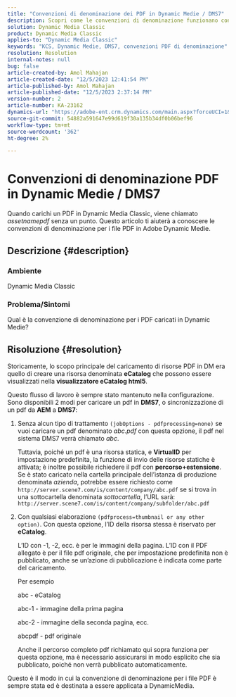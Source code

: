 ```yaml
---
title: "Convenzioni di denominazione dei PDF in Dynamic Medie / DMS7"
description: Scopri come le convenzioni di denominazione funzionano con i file PDF in Adobe Dynamic Media Classic.
solution: Dynamic Media Classic
product: Dynamic Media Classic
applies-to: "Dynamic Media Classic"
keywords: "KCS, Dynamic Medie, DMS7, convenzioni PDF di denominazione"
resolution: Resolution
internal-notes: null
bug: false
article-created-by: Amol Mahajan
article-created-date: "12/5/2023 12:41:54 PM"
article-published-by: Amol Mahajan
article-published-date: "12/5/2023 2:37:14 PM"
version-number: 2
article-number: KA-23162
dynamics-url: "https://adobe-ent.crm.dynamics.com/main.aspx?forceUCI=1&pagetype=entityrecord&etn=knowledgearticle&id=b82a71a8-6b93-ee11-be37-6045bd0063aa"
source-git-commit: 54882a591647e99d619f30a135b34df0b06bef96
workflow-type: tm+mt
source-wordcount: '362'
ht-degree: 2%

---
```


# Convenzioni di denominazione PDF in Dynamic Medie / DMS7


Quando carichi un PDF in Dynamic Media Classic, viene chiamato *assetnamepdf* senza un punto. Questo articolo ti aiuterà a conoscere le convenzioni di denominazione per i file PDF in Adobe Dynamic Medie.

## Descrizione {#description}


### <b>Ambiente</b>

Dynamic Media Classic



### <b>Problema/Sintomi</b>

Qual è la convenzione di denominazione per i PDF caricati in Dynamic Medie?


## Risoluzione {#resolution}


Storicamente, lo scopo principale del caricamento di risorse PDF in DM era quello di creare una risorsa denominata <b>eCatalog</b> che possono essere visualizzati nella <b>visualizzatore eCatalog html5</b>.

Questo flusso di lavoro è sempre stato mantenuto nella configurazione. Sono disponibili 2 modi per caricare un pdf in <b>DMS7</b>, o sincronizzazione di un pdf da <b>AEM</b> a <b>DMS7</b>:

1. Senza alcun tipo di trattamento `(jobOptions - pdfprocessing=none)` se vuoi caricare un pdf denominato *abc.pdf* con questa opzione, il pdf nel sistema DMS7 verrà chiamato *abc*.


   Tuttavia, poiché un pdf è una risorsa statica, e <b>VirtualID</b> per impostazione predefinita, la funzione di invio delle risorse statiche è attivata; è inoltre possibile richiedere il pdf con <b>percorso+estensione</b>. Se è stato caricato nella cartella principale dell’istanza di produzione denominata *azienda*, potrebbe essere richiesto come `http://server.scene7.com/is/content/company/abc.pdf` se si trova in una sottocartella denominata *sottocartella*, l’URL sarà: `http://server.scene7.com/is/content/company/subfolder/abc.pdf`


2. Con qualsiasi elaborazione `(pdfprocess=thumbnail or any other option)`. Con questa opzione, l’ID della risorsa stessa è riservato per <b>eCatalog</b>.


   L’ID con -1, -2, ecc. è per le immagini della pagina. L’ID con il PDF allegato è per il file pdf originale, che per impostazione predefinita non è pubblicato, anche se un’azione di pubblicazione è indicata come parte del caricamento.

   Per esempio



   abc - eCatalog

   abc-1 - immagine della prima pagina

   abc-2 - immagine della seconda pagina, ecc.

   abcpdf - pdf originale

   Anche il percorso completo pdf richiamato qui sopra funziona per questa opzione, ma è necessario assicurarsi in modo esplicito che sia pubblicato, poiché non verrà pubblicato automaticamente.


Questo è il modo in cui la convenzione di denominazione per i file PDF è sempre stata ed è destinata a essere applicata a DynamicMedia.
